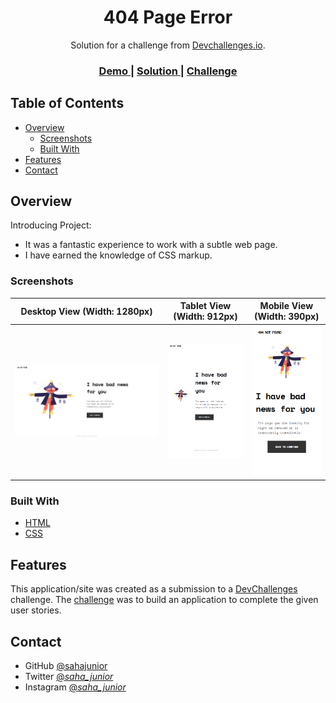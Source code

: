 <h1 align="center">404 Page Error</h1>

<div align="center">
   Solution for a challenge from  <a href="http://devchallenges.io" target="_blank">Devchallenges.io</a>.
</div>

<div align="center">
  <h3>
    <a href="https://404-not-found-sahajunior.netlify.app/" target="_blank">
      Demo
    </a>
    <span> | </span>
    <a href="https://devchallenges.io/solutions/YXUjoHdw44tm9ZO9yyyX" target="_blank">
      Solution
    </a>
    <span> | </span>
    <a href="https://devchallenges.io/challenges/wBunSb7FPrIepJZAg0sY" target="_blank">
      Challenge
    </a>
  </h3>
</div>

## Table of Contents

- [Overview](#overview)
  - [Screenshots](#screenshots)
  - [Built With](#built-with)
- [Features](#features)
- [Contact](#contact)

## Overview

Introducing Project:

- It was a fantastic experience to work with a subtle web page.
- I have earned the knowledge of CSS markup.

### Screenshots

| Desktop View (Width: 1280px)                             | Tablet View (Width: 912px)                                     | Mobile View (Width: 390px)                                     |
| -------------------------------------------------------- | -------------------------------------------------------------- | -------------------------------------------------------------- |
| ![Desktop View (1280px)](./Attachments/Desktop_View.PNG) | ![Surface Pro 7 View (912px)](./Attachments/Surface_Pro_7.PNG) | ![iPhone 12 Pro View (390px)](./Attachments/iPhone_12_Pro.PNG) |

### Built With

- [HTML](https://html.com/)
- [CSS](https://developer.mozilla.org/en-US/docs/Web/CSS)

## Features

This application/site was created as a submission to a [DevChallenges](https://devchallenges.io/challenges) challenge. The [challenge](https://devchallenges.io/challenges/wBunSb7FPrIepJZAg0sY) was to build an application to complete the given user stories.

## Contact

- GitHub [@sahajunior](https://github.com/sahajunior)
- Twitter [@_saha_junior_](https://twitter.com/_saha_junior_)
- Instagram [@_saha_junior_](https://instagram.com/_saha_junior_)
